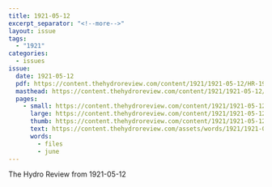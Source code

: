 ```yaml
---
title: 1921-05-12
excerpt_separator: "<!--more-->"
layout: issue
tags:
  - "1921"
categories:
  - issues
issue:
  date: 1921-05-12
  pdf: https://content.thehydroreview.com/content/1921/1921-05-12/HR-1921-05-12.pdf
  masthead: https://content.thehydroreview.com/content/1921/1921-05-12/masthead/HR-1921-05-12.jpg
  pages:
    - small: https://content.thehydroreview.com/content/1921/1921-05-12/small/HR-1921-05-12-01.jpg
      large: https://content.thehydroreview.com/content/1921/1921-05-12/large/HR-1921-05-12-01.jpg
      thumb: https://content.thehydroreview.com/content/1921/1921-05-12/thumbnails/HR-1921-05-12-01.jpg
      text: https://content.thehydroreview.com/assets/words/1921/1921-05-12/HR-1921-05-12-01.txt
      words:
        - files
        - june
---
```


The Hydro Review from 1921-05-12

<!--more-->

